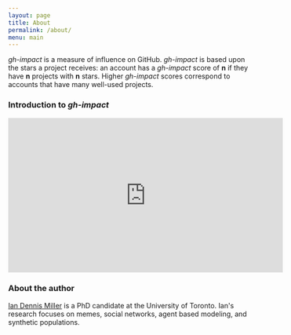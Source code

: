 ```yaml
---
layout: page
title: About
permalink: /about/
menu: main
---
```


*gh-impact* is a measure of influence on GitHub.
*gh-impact* is based upon the stars a project receives: an account has a *gh-impact* score of **n** if they have **n** projects with **n** stars.
Higher *gh-impact* scores correspond to accounts that have many well-used projects.

### Introduction to *gh-impact*

<div style="text-align: center;">
    <iframe width="560" height="315" class="video_embed" src="https://www.youtube.com/embed/RJ8pPZ4itcs" frameborder="0" allowfullscreen></iframe>
</div>

### About the author

<a class="outbound" href="http://imiller.utsc.utoronto.ca">Ian Dennis Miller</a> is a PhD candidate at the University of Toronto.  Ian's research focuses on memes, social networks, agent based modeling, and synthetic populations.
